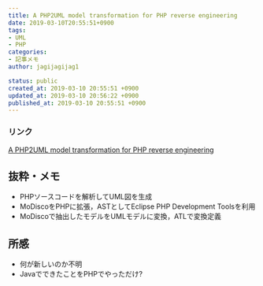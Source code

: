 ```yaml
---
title: A PHP2UML model transformation for PHP reverse engineering
date: 2019-03-10T20:55:51+0900
tags:
- UML
- PHP
categories:
- 記事メモ
author: jagijagijag1

status: public
created_at: 2019-03-10 20:55:51 +0900
updated_at: 2019-03-10 20:56:22 +0900
published_at: 2019-03-10 20:55:51 +0900
---
```

### リンク
[A PHP2UML model transformation for PHP reverse engineering](https://modeling-languages.com/php-to-uml-reverse-engineering-transformation/)

## 抜粋・メモ
- PHPソースコードを解析してUML図を生成
- MoDiscoをPHPに拡張，ASTとしてEclipse PHP Development Toolsを利用
- MoDiscoで抽出したモデルをUMLモデルに変換，ATLで変換定義

## 所感
- 何が新しいのか不明
- JavaでできたことをPHPでやっただけ?
